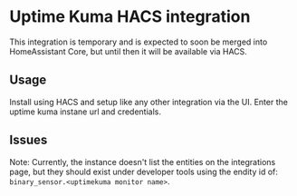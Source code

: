 # Uptime Kuma HACS integration

This integration is temporary and is expected to soon be merged into HomeAssistant Core, but until then it will be available via HACS.

## Usage

Install using HACS and setup like any other integration via the UI. Enter the uptime kuma instane url and credentials.

## Issues

Note: Currently, the instance doesn't list the entities on the integrations page, but they should exist under developer tools using the endity id of: `binary_sensor.<uptimekuma monitor name>`. 
